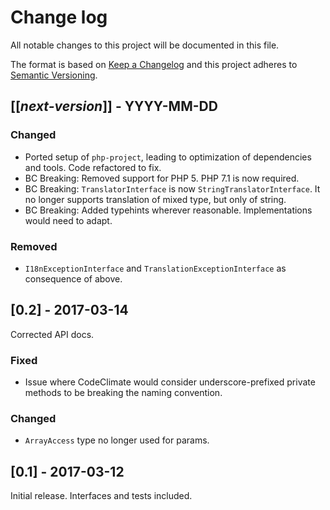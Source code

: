 # Change log
All notable changes to this project will be documented in this file.

The format is based on [Keep a Changelog](http://keepachangelog.com/)
and this project adheres to [Semantic Versioning](http://semver.org/).

## [[*next-version*]] - YYYY-MM-DD
### Changed
- Ported setup of `php-project`, leading to optimization of dependencies and tools.
Code refactored to fix.
- BC Breaking: Removed support for PHP 5. PHP 7.1 is now required.
- BC Breaking: `TranslatorInterface` is now `StringTranslatorInterface`. It no longer supports
translation of mixed type, but only of string.
- BC Breaking: Added typehints wherever reasonable. Implementations would need to adapt.

### Removed
- `I18nExceptionInterface` and `TranslationExceptionInterface` as consequence
of above.

## [0.2] - 2017-03-14
Corrected API docs.

### Fixed
- Issue where CodeClimate would consider underscore-prefixed private methods to
be breaking the naming convention.

### Changed
- `ArrayAccess` type no longer used for params.

## [0.1] - 2017-03-12
Initial release. Interfaces and tests included.
